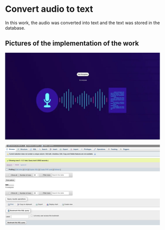 # Convert audio to text
In this work, the audio was converted into text and the text was stored in the database.


## Pictures of the implementation of the work

![image1](test1.png)


![image2](test2.png)
